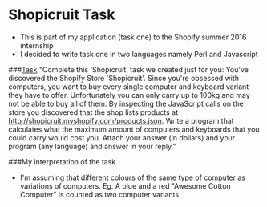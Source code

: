 # Shopicruit Task
* This is part of my application (task one) to the Shopify summer 2016 internship
* I decided to write task one in two languages namely Perl and Javascript

###[Task](https://www.shopify.com/careers/developer-intern-summer-2016-ea3921)
"Complete this 'Shopicruit' task we created just for you: You've discovered the Shopify Store 'Shopicruit'. Since you're obsessed with computers, you want to buy every single computer and keyboard variant they have to offer. Unfortunately you can only carry up to 100kg and may not be able to buy all of them. By inspecting the JavaScript calls on the store you discovered that the shop lists products at http://shopicruit.myshopify.com/products.json. Write a program that calculates what the maximum amount of computers and keyboards that you could carry would cost you. Attach your answer (in dollars) and your program (any language) and answer in your reply."

###My interpretation of the task
* I'm assuming that different colours of the same type of computer as variations of computers. Eg. A blue and a red "Awesome Cotton Computer" is counted as two computer variants.
